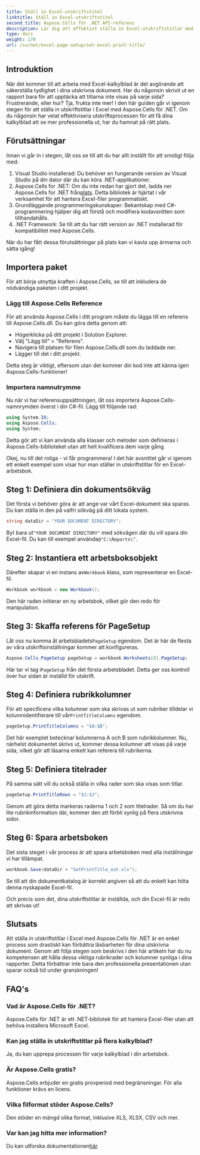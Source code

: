 ```yaml
---
title: Ställ in Excel-utskriftstitel
linktitle: Ställ in Excel-utskriftstitel
second_title: Aspose.Cells för .NET API-referens
description: Lär dig att effektivt ställa in Excel-utskriftstitlar med Aspose.Cells för .NET. Effektivisera din utskriftsprocess med vår steg-för-steg-guide.
type: docs
weight: 170
url: /sv/net/excel-page-setup/set-excel-print-title/
---
```

## Introduktion

När det kommer till att arbeta med Excel-kalkylblad är det avgörande att säkerställa tydlighet i dina utskrivna dokument. Har du någonsin skrivit ut en rapport bara för att upptäcka att titlarna inte visas på varje sida? Frustrerande, eller hur? Tja, frukta inte mer! I den här guiden går vi igenom stegen för att ställa in utskriftstitlar i Excel med Aspose.Cells för .NET. Om du någonsin har velat effektivisera utskriftsprocessen för att få dina kalkylblad att se mer professionella ut, har du hamnat på rätt plats.

## Förutsättningar

Innan vi går in i stegen, låt oss se till att du har allt inställt för att smidigt följa med:

1. Visual Studio installerad: Du behöver en fungerande version av Visual Studio på din dator där du kan köra .NET-applikationer.
2.  Aspose.Cells for .NET: Om du inte redan har gjort det, ladda ner Aspose.Cells for .NET från[plats](https://releases.aspose.com/cells/net/). Detta bibliotek är hjärtat i vår verksamhet för att hantera Excel-filer programmatiskt.
3. Grundläggande programmeringskunskaper: Bekantskap med C#-programmering hjälper dig att förstå och modifiera kodavsnitten som tillhandahålls.
4. .NET Framework: Se till att du har rätt version av .NET installerad för kompatibilitet med Aspose.Cells.

När du har fått dessa förutsättningar på plats kan vi kavla upp ärmarna och sätta igång!

## Importera paket

För att börja utnyttja kraften i Aspose.Cells, se till att inkludera de nödvändiga paketen i ditt projekt. 

### Lägg till Aspose.Cells Reference

För att använda Aspose.Cells i ditt program måste du lägga till en referens till Aspose.Cells.dll. Du kan göra detta genom att:

- Högerklicka på ditt projekt i Solution Explorer.
- Välj "Lägg till" > "Referens".
- Navigera till platsen för filen Aspose.Cells.dll som du laddade ner.
- Lägger till det i ditt projekt.

Detta steg är viktigt, eftersom utan det kommer din kod inte att känna igen Aspose.Cells-funktioner!

### Importera namnutrymme

Nu när vi har referensuppsättningen, låt oss importera Aspose.Cells-namnrymden överst i din C#-fil. Lägg till följande rad:

```csharp
using System.IO;
using Aspose.Cells;
using System;
```

Detta gör att vi kan använda alla klasser och metoder som definieras i Aspose.Cells-biblioteket utan att helt kvalificera dem varje gång.

Okej, nu till det roliga - vi får programmera! I det här avsnittet går vi igenom ett enkelt exempel som visar hur man ställer in utskriftstitlar för en Excel-arbetsbok.

## Steg 1: Definiera din dokumentsökväg

Det första vi behöver göra är att ange var vårt Excel-dokument ska sparas. Du kan ställa in den på valfri sökväg på ditt lokala system. 

```csharp
string dataDir = "YOUR DOCUMENT DIRECTORY";
```

 Byt bara ut`"YOUR DOCUMENT DIRECTORY"` med sökvägen där du vill spara din Excel-fil. Du kan till exempel använda`@"C:\Reports\"`.

## Steg 2: Instantiera ett arbetsboksobjekt

 Därefter skapar vi en instans av`Workbook` klass, som representerar en Excel-fil.

```csharp
Workbook workbook = new Workbook();
```

Den här raden initierar en ny arbetsbok, vilket gör den redo för manipulation.

## Steg 3: Skaffa referens för PageSetup

 Låt oss nu komma åt arbetsbladets`PageSetup` egendom. Det är här de flesta av våra utskriftsinställningar kommer att konfigureras.

```csharp
Aspose.Cells.PageSetup pageSetup = workbook.Worksheets[0].PageSetup;
```

 Här tar vi tag i`PageSetup` från det första arbetsbladet. Detta ger oss kontroll över hur sidan är inställd för utskrift.

## Steg 4: Definiera rubrikkolumner

 För att specificera vilka kolumner som ska skrivas ut som rubriker tilldelar vi kolumnidentifierare till vår`PrintTitleColumns` egendom. 

```csharp
pageSetup.PrintTitleColumns = "$A:$B";
```

Det här exemplet betecknar kolumnerna A och B som rubrikkolumner. Nu, närhelst dokumentet skrivs ut, kommer dessa kolumner att visas på varje sida, vilket gör att läsarna enkelt kan referera till rubrikerna.

## Steg 5: Definiera titelrader

På samma sätt vill du också ställa in vilka rader som ska visas som titlar.

```csharp
pageSetup.PrintTitleRows = "$1:$2";
```

Genom att göra detta markeras raderna 1 och 2 som titelrader. Så om du har lite rubrikinformation där, kommer den att förbli synlig på flera utskrivna sidor.

## Steg 6: Spara arbetsboken

Det sista steget i vår process är att spara arbetsboken med alla inställningar vi har tillämpat. 

```csharp
workbook.Save(dataDir + "SetPrintTitle_out.xls");
```

Se till att din dokumentkatalog är korrekt angiven så att du enkelt kan hitta denna nyskapade Excel-fil. 

Och precis som det, dina utskriftstitlar är inställda, och din Excel-fil är redo att skrivas ut!

## Slutsats

Att ställa in utskriftstitlar i Excel med Aspose.Cells för .NET är en enkel process som drastiskt kan förbättra läsbarheten för dina utskrivna dokument. Genom att följa stegen som beskrivs i den här artikeln har du nu kompetensen att hålla dessa viktiga rubrikrader och kolumner synliga i dina rapporter. Detta förbättrar inte bara den professionella presentationen utan sparar också tid under granskningen!

## FAQ's

### Vad är Aspose.Cells för .NET?
Aspose.Cells för .NET är ett .NET-bibliotek för att hantera Excel-filer utan att behöva installera Microsoft Excel.

### Kan jag ställa in utskriftstitlar på flera kalkylblad?
Ja, du kan upprepa processen för varje kalkylblad i din arbetsbok.

### Är Aspose.Cells gratis?
Aspose.Cells erbjuder en gratis provperiod med begränsningar. För alla funktioner krävs en licens.

### Vilka filformat stöder Aspose.Cells?
Den stöder en mängd olika format, inklusive XLS, XLSX, CSV och mer.

### Var kan jag hitta mer information?
 Du kan utforska dokumentationen[här](https://reference.aspose.com/cells/net/).